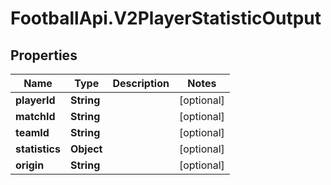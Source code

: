 # FootballApi.V2PlayerStatisticOutput

## Properties
Name | Type | Description | Notes
------------ | ------------- | ------------- | -------------
**playerId** | **String** |  | [optional] 
**matchId** | **String** |  | [optional] 
**teamId** | **String** |  | [optional] 
**statistics** | **Object** |  | [optional] 
**origin** | **String** |  | [optional] 
